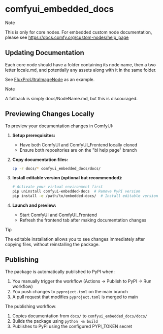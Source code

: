# comfyui_embedded_docs

> [!NOTE]
> This is only for core nodes. For embedded custom node documentation, please see https://docs.comfy.org/custom-nodes/help_page

## Updating Documentation

Each core node should have a folder containing its node name, then a two letter locale.md, and potentially any assets along with it in the same folder.

See [FluxProUltraImageNode](https://github.com/Comfy-Org/embedded-docs/tree/main/docs/FluxProUltraImageNode) as an example.

> [!NOTE]
> A fallback is simply docs/NodeName.md, but this is discouraged.

## Previewing Changes Locally

To preview your documentation changes in ComfyUI:

1. **Setup prerequisites:**
   - Have both ComfyUI and ComfyUI_Frontend locally cloned
   - Ensure both repositories are on the "bl help page" branch

2. **Copy documentation files:**
   ```bash
   cp -r docs/* comfyui_embedded_docs/docs/
   ```

3. **Install editable version (optional but recommended):**
   ```bash
   # Activate your virtual environment first
   pip uninstall comfyui-embedded-docs  # Remove PyPI version
   pip install -e /path/to/embedded-docs/  # Install editable version
   ```

4. **Launch and preview:**
   - Start ComfyUI and ComfyUI_Frontend
   - Refresh the frontend tab after making documentation changes

> [!TIP]
> The editable installation allows you to see changes immediately after copying files, without reinstalling the package.

## Publishing

The package is automatically published to PyPI when:
1. You manually trigger the workflow (Actions → Publish to PyPI → Run workflow)
2. You push changes to `pyproject.toml` on the main branch
3. A pull request that modifies `pyproject.toml` is merged to main

The publishing workflow:
1. Copies documentation from `docs/` to `comfyui_embedded_docs/docs/`
2. Builds the package using `python -m build`
3. Publishes to PyPI using the configured PYPI_TOKEN secret
